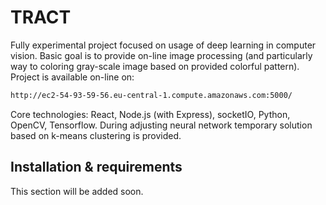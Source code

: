 # TRACT
Fully experimental project focused on usage of deep learning in computer vision. Basic goal is to provide on-line image processing (and particularly way to coloring gray-scale image based on provided colorful pattern). Project is available on-line on:
```sh
http://ec2-54-93-59-56.eu-central-1.compute.amazonaws.com:5000/
```
Core technologies: React, Node.js (with Express), socketIO, Python, OpenCV, Tensorflow. During adjusting neural network temporary solution based on k-means clustering is provided.
## Installation & requirements
This section will be added soon.
